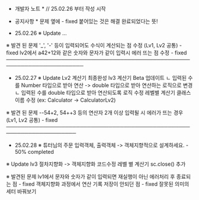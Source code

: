 
 * 개발자 노트 * // 25.02.26 부터 작성 시작

* 공지사항 *
문제 옆에 - fixed 붙어있는 것은 해결 완료되었다는 뜻!

- 25.02.26
※ Update
...

※ 발견 된 문제
'_', '-' 등이 입력되어도 수식이 계산되는 점 수정 (Lv1, Lv2 공통) - fixed
lv2에서  a42+12와 같은 숫자와 문자가 같이 입력시 에러 뜨는 점 수정  - fixed
───────────────────────────────────────────────────────────────────────
- 25.02.27
※ Update
Lv2 계산기 최종완성
lv3 계산기 Beta 업데이트
 ㄴ 입력된 수를 Number 타입으로 받아 연산 -> double 타입으로 받아 연산하는 로직으로 변경
 ㄴ 입력된 수를 double 타입으로 받아 연산되도록 로직 수정
레벨별 계산기 클래스 이름 수정 (ex: Calculator -> CalculatorLv2)

※ 발견 된 문제
--54+2, 54++3 등의 연산자 2개 이상 입력될 시 에러가 뜨는 경우 (Lv1, Lv2 공통) - fixed
─────────────────────────────────────────────────────────────────────
- 25.02.28
※ 튜터님의 주문
입력객체, 출력객체 -> 객체지향적으로 설계하세요. - 50% completed

※ Update
lv3 절차지향화 -> 객체지향화 코드수정
레벨 별 계산기 sc.close() 추가

※ 발견된 문제
lv1에서 문자와 숫자가 같이 입력되면 재실행이 아닌 에러처리 후 종료되는 점 - fixed
객체지향화 과정에서 연산 기록 저장이 안되던 점 - fixed 
잘못된 의미의 세터 바꿔보기
